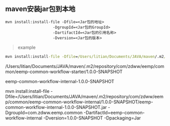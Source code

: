 ## maven安装jar包到本地

````
mvn install:install-file -Dfile=<Jar包的地址> 
                     -DgroupId=<Jar包的GroupId> 
                     -DartifactId=<Jar包的引用名称> 
                     -Dversion=<Jar包的版本> 
````

>  example

```cmd
mvn install:install-file -Dfile=/Users/litian/Documents/JAVA/maven/.m2/repository/com/zdww/eemp/common/eemp-common-workflow/1.0.0-SNAPSHOT/eemp-common-workflow-starter-1.0.0-SNAPSHOT.jar -DgroupId=com.zdww.eemp.common  -DartifactId=eemp-common-workflow -Dversion=1.0.0-SNAPSHOT	 -Dpackaging=Jar
```

/Users/litian/Documents/JAVA/maven/.m2/repository/com/zdww/eemp/common/eemp-common-workflow-starter/1.0.0-SNAPSHOT





eemp-common-workflow-internal-1.0.0-SNAPSHOT

mvn install:install-file -Dfile=/Users/litian/Documents/JAVA/maven/.m2/repository/com/zdww/eemp/common/eemp-common-workflow-internal/1.0.0-SNAPSHOT/eemp-common-workflow-internal-1.0.0-SNAPSHOT.jar -DgroupId=com.zdww.eemp.common  -DartifactId=eemp-common-workflow-internal -Dversion=1.0.0-SNAPSHOT	 -Dpackaging=Jar